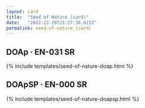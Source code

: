 ```yaml
---
layout: card
title:  "Seed of Nature (card)"
date:   "2022-12-29T21:27:36.615Z"
permalink: seed-of-nature_(card)
---
```


## DOAp &middot; EN-031 SR

{% include templates/seed-of-nature-doap.html %}


## DOApSP &middot; EN-000 SR

{% include templates/seed-of-nature-doapsp.html %}
